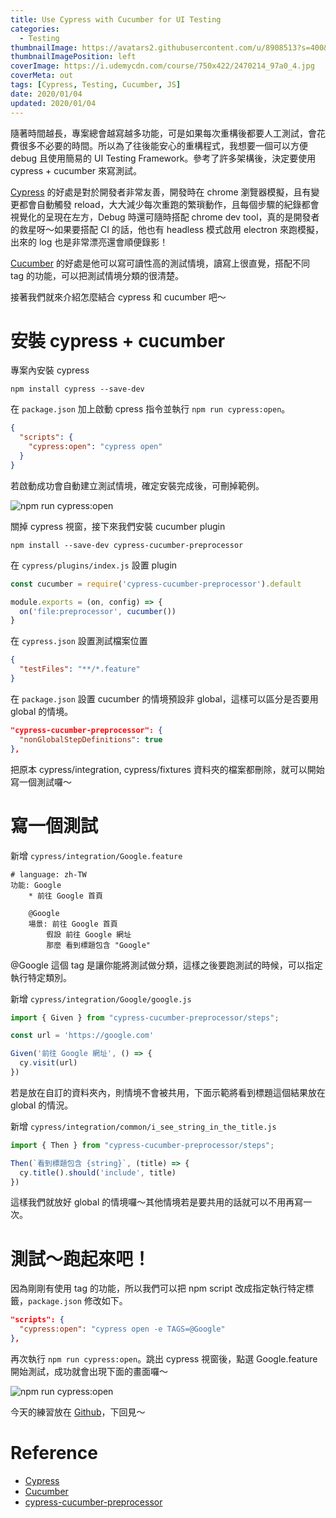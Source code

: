 ```yaml
---
title: Use Cypress with Cucumber for UI Testing
categories:
  - Testing
thumbnailImage: https://avatars2.githubusercontent.com/u/8908513?s=400&v=4
thumbnailImagePosition: left
coverImage: https://i.udemycdn.com/course/750x422/2470214_97a0_4.jpg
coverMeta: out
tags: [Cypress, Testing, Cucumber, JS]
date: 2020/01/04
updated: 2020/01/04
---
```


隨著時間越長，專案總會越寫越多功能，可是如果每次重構後都要人工測試，會花費很多不必要的時間。所以為了往後能安心的重構程式，我想要一個可以方便 debug 且使用簡易的 UI Testing Framework。參考了許多架構後，決定要使用 cypress + cucumber 來寫測試。

<!--more-->

[Cypress](https://www.cypress.io/) 的好處是對於開發者非常友善，開發時在 chrome 瀏覽器模擬，且有變更都會自動觸發 reload，大大減少每次重跑的繁瑣動作，且每個步驟的紀錄都會視覺化的呈現在左方，Debug 時還可隨時搭配 chrome dev tool，真的是開發者的救星呀～如果要搭配 CI 的話，他也有 headless 模式啟用 electron 來跑模擬，出來的 log 也是非常漂亮還會順便錄影！

[Cucumber](https://cucumber.io/) 的好處是他可以寫可讀性高的測試情境，讀寫上很直覺，搭配不同 tag 的功能，可以把測試情境分類的很清楚。

接著我們就來介紹怎麼結合 cypress 和 cucumber 吧～

# 安裝 cypress + cucumber

專案內安裝 cypress

```
npm install cypress --save-dev
```

在 `package.json` 加上啟動 cpress 指令並執行 `npm run cypress:open`。

```json
{
  "scripts": {
    "cypress:open": "cypress open"
  }
}
```

若啟動成功會自動建立測試情境，確定安裝完成後，可刪掉範例。

![npm run cypress:open](https://lh3.googleusercontent.com/OSU2uLttYHh0s8kaXnZocadud55Ocg3pyVv3_qE4xK7X6DoKsLxdu5_xbRUpiqGEAQlgFuqg2JoCYQBnUQ6GjDpyBz7th_1HzIeu9jR_GcWq5h1_jYaJuiqN7NESfbV8md-WAfZA1juon6IzsD173Y3-yoF2WLfnVrX_A8TPLrWajG67KGg4rBCDDzdE2hQmEb4ZH8JSKSgSOPwUbDsAyfqjzWDeV960edneVbOF4QubqRro6e4E19g5W3AxN1csRix71ltckQjgzu_gGE4lqxLN0khOgRCDwORgTmlhDipHi9Gk10l2hPuD-1w673agOUFqJdZf8zCdK3EIHxOsj2hJv7Za6iz3r7cjp3FqYTlKjBpoz3w_fWASXHCokwzq7h5hyzYS4aj58CWN4MSKd08zPpP-xKdK-f5fdkvh0vs0J6T2IrQYCaA9RSsaAMp6DHD9FwFe0wN1T2oj8rLuQ5fUMbyq0G8IzFUi8Hbyw06yD_lWMaFdGj-eoXug0tfAgAygE3L06DZalwhltkyIajN4h2iFu922dAEJQyEH2UvF_N8mjXShSrZdSmJ-WpJANLnzQqgjaO51x2Ub0zrd1nLuzuG8eSGyRHtEN17YGmhOEvcnX7O7pDEbrM4VeAKuvJ80-HUzF9Pe3lPtoI6tK1iN5wVQPzKTHvMyym576jk1sKUdv2zwo6nXUFVD_z_7WoVNP8E2OtZREC-aDlKy4LSbJP0P206fRR4VlBcmq8DZcdO1AA=w1720-h1196-no "npm run cypress:open")

關掉 cypress 視窗，接下來我們安裝 cucumber plugin

```
npm install --save-dev cypress-cucumber-preprocessor
```

在 `cypress/plugins/index.js` 設置 plugin

```js
const cucumber = require('cypress-cucumber-preprocessor').default

module.exports = (on, config) => {
  on('file:preprocessor', cucumber())
}
```

在 `cypress.json` 設置測試檔案位置

```json
{
  "testFiles": "**/*.feature"
}
```

在 `package.json` 設置 cucumber 的情境預設非 global，這樣可以區分是否要用 global 的情境。

```json
"cypress-cucumber-preprocessor": {
  "nonGlobalStepDefinitions": true
},
```

把原本 cypress/integration, cypress/fixtures 資料夾的檔案都刪除，就可以開始寫一個測試囉～

# 寫一個測試

新增 `cypress/integration/Google.feature`

```feature
# language: zh-TW
功能: Google
    * 前往 Google 首頁
    
    @Google
    場景: 前往 Google 首頁
        假設 前往 Google 網址
        那麼 看到標題包含 "Google"
```

@Google 這個 tag 是讓你能將測試做分類，這樣之後要跑測試的時候，可以指定執行特定類別。

新增 `cypress/integration/Google/google.js`

```js
import { Given } from "cypress-cucumber-preprocessor/steps";

const url = 'https://google.com'

Given('前往 Google 網址', () => {
  cy.visit(url)
})
```

若是放在自訂的資料夾內，則情境不會被共用，下面示範將看到標題這個結果放在 global 的情況。

新增 `cypress/integration/common/i_see_string_in_the_title.js`

```js
import { Then } from "cypress-cucumber-preprocessor/steps";

Then(`看到標題包含 {string}`, (title) => {
  cy.title().should('include', title)
})
```

這樣我們就放好 global 的情境囉～其他情境若是要共用的話就可以不用再寫一次。

# 測試～跑起來吧！

因為剛剛有使用 tag 的功能，所以我們可以把 npm script 改成指定執行特定標籤，`package.json` 修改如下。

```json
"scripts": {
  "cypress:open": "cypress open -e TAGS=@Google"
},
```

再次執行 `npm run cypress:open`。跳出 cypress 視窗後，點選 Google.feature 開始測試，成功就會出現下面的畫面囉～

![npm run cypress:open](https://lh3.googleusercontent.com/3NKaZFg0tnUSbAdvXVq8YQ2y2nVZeUmNQ1oiCujS9rltLp-920w2uP4-bY38Wqg3aDooYB4BBR9wB_ndxabv-8y0r0Q_PTeKF38zHSa4BM5rNksa9X65HNTG_DtguFuB6W-wzSlno2A8l0c1aZFl-bgpmXoUCgKQmS1mAH-Ep5CpOZ7VMeebFambMqaoSBsYpWlhEzneck1Luk4oo-n1ilw1U4T8sAbZ61D00-gcPdNPD4pJNIoJjwsoQys38NbQGlGKFjoCOP4qZEn84VDuY_sRBQaUbV1LUKBzoJWs0QzgO2cn4WAVfQ9b6SiM50VivyHre9awThFdy8FPCteyIUW185Ssf0k8HtKPghH9blF4fL5iigVO97F_VYby50hlX21vAQUNCk8jtIAPp9NHqVKuWditNgKKlsUpVwRS-UVsBBvE9ChpIh3UrDlyb0otGggx2CgBzu3CASL5vxSElUtGuKdUddjD5HUojNUD2Ua_pZBHr1uEOumD6L5ypSlkx5GbhWjxTB9ROqTtsr6w7fOLH0KcjG0cfSnap9igjoJ-eVI0oKFgkJv1gqXz8hyQEgKW0_xWwBay0p1hVjG2zEVHrHByzgdIzWZ0fdWe1NVdcavOvHhfO7bnYv-EXrVFcfH_EZRqRV02oK3Q3Zl-wFh6v2oJ7HIwdiwh8nOBep4g3QI0jKrd30f3hmFOgQZlUieKrTjZQ9xh8ZM47RZbFs1elT9VLPAp0unTXixIl1w7VyYunA=w2206-h1378-no "npm run cypress:open")

今天的練習放在 [Github](https://github.com/Annilla/cycpress-cucumber-practice/tree/v1.0)，下回見～

# Reference

* [Cypress](https://www.cypress.io/)
* [Cucumber](https://cucumber.io/)
* [cypress-cucumber-preprocessor](https://github.com/TheBrainFamily/cypress-cucumber-preprocessor)